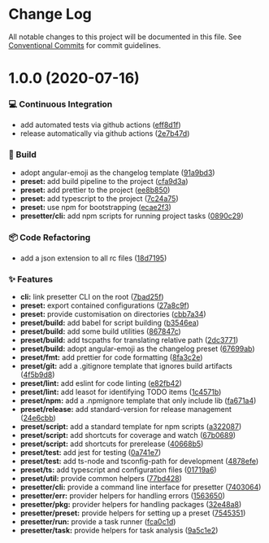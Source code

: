 # Change Log

All notable changes to this project will be documented in this file.
See [Conventional Commits](https://conventionalcommits.org) for commit guidelines.

<a name="1.0.0"></a>
# 1.0.0 (2020-07-16)


### :computer: Continuous Integration

* add automated tests via github actions ([eff8d1f](https://github.com/alvis/presetter/commit/eff8d1f))
* release automatically via github actions ([2e7b47d](https://github.com/alvis/presetter/commit/2e7b47d))


### :construction_worker: Build

* adopt angular-emoji as the changelog template ([91a9bd3](https://github.com/alvis/presetter/commit/91a9bd3))
* **preset:** add build pipeline to the project ([cfa9d3a](https://github.com/alvis/presetter/commit/cfa9d3a))
* **preset:** add prettier to the project ([ee8b850](https://github.com/alvis/presetter/commit/ee8b850))
* **preset:** add typescript to the project ([7c24a75](https://github.com/alvis/presetter/commit/7c24a75))
* **preset:** use npm for bootstrapping ([ecae2f3](https://github.com/alvis/presetter/commit/ecae2f3))
* **presetter/cli:** add npm scripts for running project tasks ([0890c29](https://github.com/alvis/presetter/commit/0890c29))


### :package: Code Refactoring

* add a json extension to all rc files ([18d7195](https://github.com/alvis/presetter/commit/18d7195))


### :sparkles: Features

* **cli:** link presetter CLI on the root ([7bad25f](https://github.com/alvis/presetter/commit/7bad25f))
* **preset:** export contained configurations ([27a8c9f](https://github.com/alvis/presetter/commit/27a8c9f))
* **preset:** provide customisation on directories ([cbb7a34](https://github.com/alvis/presetter/commit/cbb7a34))
* **preset/build:** add babel for script building ([b3546ea](https://github.com/alvis/presetter/commit/b3546ea))
* **preset/build:** add some build utilities ([867847c](https://github.com/alvis/presetter/commit/867847c))
* **preset/build:** add tscpaths for translating relative path ([2dc3771](https://github.com/alvis/presetter/commit/2dc3771))
* **preset/build:** adopt angular-emoji as the changelog preset ([67699ab](https://github.com/alvis/presetter/commit/67699ab))
* **preset/fmt:** add prettier for code formatting ([8fa3c2e](https://github.com/alvis/presetter/commit/8fa3c2e))
* **preset/git:** add a .gitignore template that ignores build artifacts ([4f5b9d8](https://github.com/alvis/presetter/commit/4f5b9d8))
* **preset/lint:** add eslint for code linting ([e82fb42](https://github.com/alvis/presetter/commit/e82fb42))
* **preset/lint:** add leasot for identifying TODO items ([1c4571b](https://github.com/alvis/presetter/commit/1c4571b))
* **preset/npm:** add a .npmignore template that only include lib ([fa671a4](https://github.com/alvis/presetter/commit/fa671a4))
* **preset/release:** add standard-version for release management ([24e6cbb](https://github.com/alvis/presetter/commit/24e6cbb))
* **preset/script:** add a standard template for npm scripts ([a322087](https://github.com/alvis/presetter/commit/a322087))
* **preset/script:** add shortcuts for coverage and watch ([67b0689](https://github.com/alvis/presetter/commit/67b0689))
* **preset/script:** add shortcuts for prerelease ([40668b5](https://github.com/alvis/presetter/commit/40668b5))
* **preset/test:** add jest for testing ([0a741e7](https://github.com/alvis/presetter/commit/0a741e7))
* **preset/test:** add ts-node and tsconfig-path for development ([4878efe](https://github.com/alvis/presetter/commit/4878efe))
* **preset/ts:** add typescript and configuration files ([01719a6](https://github.com/alvis/presetter/commit/01719a6))
* **preset/util:** provide common helpers ([77bd428](https://github.com/alvis/presetter/commit/77bd428))
* **presetter/cli:** provide a command line interface for presetter ([7403064](https://github.com/alvis/presetter/commit/7403064))
* **presetter/err:** provider helpers for handling errors ([1563650](https://github.com/alvis/presetter/commit/1563650))
* **presetter/pkg:** provider helpers for handling packages ([32e48a8](https://github.com/alvis/presetter/commit/32e48a8))
* **presetter/preset:** provide helpers for setting up a preset ([7545351](https://github.com/alvis/presetter/commit/7545351))
* **presetter/run:** provide a task runner ([fca0c1d](https://github.com/alvis/presetter/commit/fca0c1d))
* **presetter/task:** provide helpers for task analysis ([9a5c1e2](https://github.com/alvis/presetter/commit/9a5c1e2))
